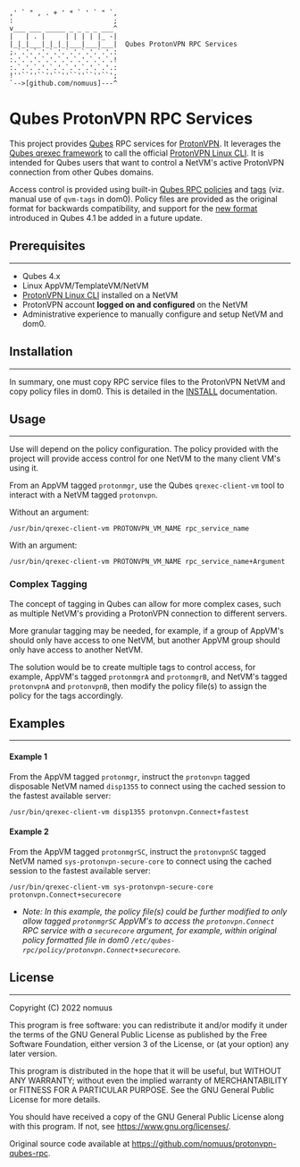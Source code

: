 ```
,' ` " , . + ' * ` ' ` " `,
:                         ;
v___ ___ _____ _ _ _ _ ___^
|   | . |     | | | | |_ -|  
|_|_|___|_|_|_|___|___|___|  Qubes ProtonVPN RPC Services
;.`.'.`.'.`.'.`.'.`.'.`.'.:  
:.'.`.'.`.'.`.'.`.'.`.'.`.! 
:.`.'.`.'.`.'.`.'.`.'.`.'.: 
!''``''``''``''``''``''``';
`-->[github.com/nomuus]---^
```

# Qubes ProtonVPN RPC Services

This project provides [Qubes](https://www.qubes-os.org) RPC services for 
[ProtonVPN](https://protonvpn.com). It leverages the 
[Qubes qrexec framework]((https://www.qubes-os.org/doc/qrexec)) 
to call the official [ProtonVPN Linux CLI](https://github.com/ProtonVPN/linux-cli). 
It is intended for Qubes users that want to control a NetVM's active 
ProtonVPN connection from other Qubes domains. 

Access control is provided using built-in 
[Qubes RPC policies](https://www.qubes-os.org/doc/rpc-policy/) and 
[tags](https://www.qubes-os.org/doc/qrexec/#specifying-vms-tags-types-targets-etc) 
(viz. manual use of `qvm-tags` in dom0). Policy files are provided 
as the original format for backwards compatibility, and support 
for the [new format](https://www.qubes-os.org/news/2020/06/22/new-qrexec-policy-system/) 
introduced in Qubes 4.1 be added in a future update.


## Prerequisites
---
- Qubes 4.x
- Linux AppVM/TemplateVM/NetVM
- [ProtonVPN Linux CLI](https://github.com/ProtonVPN/linux-cli) installed on a NetVM
- ProtonVPN account **logged on and configured** on the NetVM
- Administrative experience to manually configure and setup NetVM and dom0.


## Installation
---
In summary, one must copy RPC service files to the ProtonVPN NetVM and copy 
policy files in dom0. This is detailed in the [INSTALL](./INSTALL.md) documentation.


## Usage
---
Use will depend on the policy configuration. The policy provided with the 
project will provide access control for one NetVM to the many client VM's 
using it. 

From an AppVM tagged `protonmgr`, use the Qubes `qrexec-client-vm` tool to 
interact with a NetVM tagged `protonvpn`.


Without an argument:
```
/usr/bin/qrexec-client-vm PROTONVPN_VM_NAME rpc_service_name
```

With an argument:
```
/usr/bin/qrexec-client-vm PROTONVPN_VM_NAME rpc_service_name+Argument
```


### Complex Tagging
The concept of tagging in Qubes can allow for more complex cases, such as 
multiple NetVM's providing a ProtonVPN connection to different servers.

More granular tagging may be needed, for example,  if a group of AppVM's  
should only have access to one NetVM, but another AppVM group should only 
have access to another NetVM.

The solution would be to create multiple tags to control access, for 
example, AppVM's tagged `protonmgrA` and `protonmgrB`, and NetVM's tagged 
`protonvpnA` and `protonvpnB`, then modify the policy file(s) to assign 
the policy for the tags accordingly.


## Examples
---
#### Example 1
From the AppVM tagged `protonmgr`, instruct the `protonvpn` tagged disposable NetVM named `disp1355` to connect using the cached session to the fastest available server:

```
/usr/bin/qrexec-client-vm disp1355 protonvpn.Connect+fastest
```


#### Example 2

From the AppVM tagged `protonmgrSC`, instruct the `protonvpnSC` tagged NetVM named `sys-protonvpn-secure-core` to connect using the cached session to the fastest available server:

```
/usr/bin/qrexec-client-vm sys-protonvpn-secure-core protonvpn.Connect+securecore
```

- *Note: In this example, the policy file(s) could be further modified
   to only allow tagged `protonmgrSC` AppVM's to access the `protonvpn.Connect`
   RPC service with a `securecore` argument, for example, within original policy 
   formatted file in dom0 `/etc/qubes-rpc/policy/protonvpn.Connect+securecore`.*


## License
---
Copyright (C) 2022 nomuus

This program is free software: you can redistribute it and/or modify
it under the terms of the GNU General Public License as published by
the Free Software Foundation, either version 3 of the License, or
(at your option) any later version.

This program is distributed in the hope that it will be useful,
but WITHOUT ANY WARRANTY; without even the implied warranty of
MERCHANTABILITY or FITNESS FOR A PARTICULAR PURPOSE.  See the
GNU General Public License for more details.

You should have received a copy of the GNU General Public License
along with this program.  If not, see <https://www.gnu.org/licenses/>.

Original source code available at <https://github.com/nomuus/protonvpn-qubes-rpc>.